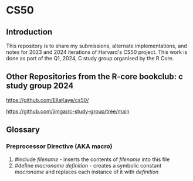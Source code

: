 # CS50
## Introduction
This repository is to share my submissions, alternate implementations, and notes for 2023 and 2024 iterations of Harvard's CS50 project. This work is done as part of the Q1, 2024, C study group organised by the R Core.
## Other Repositories from the R-core bookclub: c study group 2024
https://github.com/EllaKaye/cs50/

https://github.com/jimgar/c-study-group/tree/main


## Glossary
### Preprocessor Directive (AKA macro)
1. #include _filename_ - inserts the contents of _filename_ into this file
2. #define _macroname_ _definition_ - creates a symbolic constant _macroname_ and replaces each instance of it with _definition_

